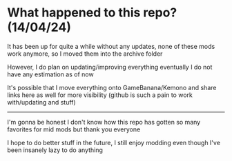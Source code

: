 # What happened to this repo? (14/04/24)
 
It has been up for quite a while without any updates, none of these mods work anymore, so I moved them into the archive folder

However, I do plan on updating/improving everything eventually
I do not have any estimation as of now

It's possible that I move everything onto GameBanana/Kemono and share links here as well for more visibility
(github is such a pain to work with/updating and stuff)

------------
I'm gonna be honest I don't know how this repo has gotten so many favorites for mid mods but thank you everyone

I hope to do better stuff in the future, I still enjoy modding even though I've been insanely lazy to do anything
